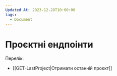 ```yaml
---
Updated At: 2023-12-28T10:00:00
tags:
  - Document
---
```

# Проєктні ендпоінти

Перелік:
- [[GET-LastProject|Отримати останній проєкт]]
